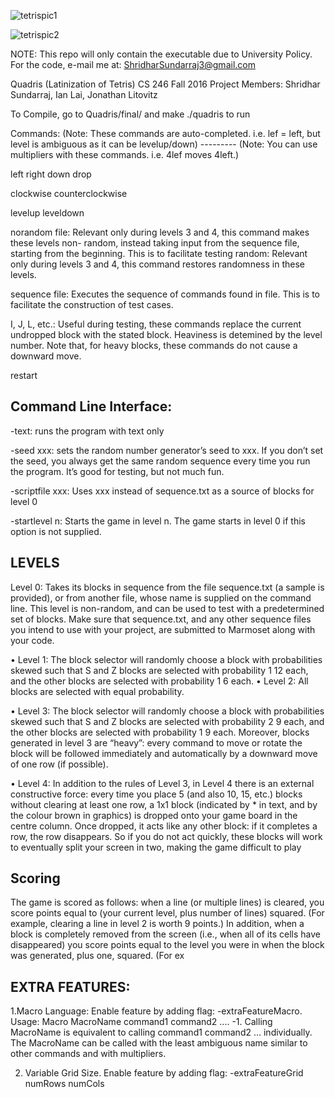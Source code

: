 ![tetrispic1](https://cloud.githubusercontent.com/assets/16379542/21737898/b51e0d62-d44b-11e6-91e9-17f2b4ca196a.jpg)

![tetrispic2](https://cloud.githubusercontent.com/assets/16379542/21737919/0077fb74-d44c-11e6-80f5-419e87d7e05b.jpg)


NOTE: This repo will only contain the executable due to University Policy. 
For the code, e-mail me at: ShridharSundarraj3@gmail.com

Quadris (Latinization of Tetris) 
CS 246 Fall 2016 
Project Members: Shridhar Sundarraj, Ian Lai, Jonathan Litovitz

To Compile, go to Quadris/final/ and make
./quadris to run


Commands: (Note: These commands are auto-completed. i.e. lef = left, but level is ambiguous as it can be levelup/down)
--------- (Note: You can use multipliers with these commands. i.e. 4lef moves 4left.)

left
right
down
drop

clockwise
counterclockwise

levelup
leveldown

norandom file: Relevant only during levels 3 and 4, this command makes these levels non-
random, instead taking input from the sequence file, starting from the beginning. This is
to facilitate testing
random: Relevant only during levels 3 and 4, this command restores randomness in these levels.

sequence file: Executes the sequence of commands found in file. This is to facilitate the
construction of test cases.

I, J, L, etc.: Useful during testing, these commands replace the current undropped block with
the stated block. Heaviness is detemined by the level number. Note that, for heavy blocks,
these commands do not cause a downward move.

restart

Command Line Interface:
-----------------------

-text: runs the program with text only

-seed xxx: sets the random number generator’s seed to xxx. If you don’t set the seed, you
always get the same random sequence every time you run the program. It’s good for testing,
but not much fun.

-scriptfile xxx: Uses xxx instead of sequence.txt as a source of blocks for level 0

-startlevel n: Starts the game in level n. The game starts in level 0 if this option is not
supplied.


LEVELS
------

Level 0: Takes its blocks in sequence
from the file sequence.txt (a sample is provided), or from another file, whose name is
supplied on the command line. This level is non-random, and can be used to test with a
predetermined set of blocks. Make sure that sequence.txt, and any other sequence
files you intend to use with your project, are submitted to Marmoset along with
your code.

• Level 1: The block selector will randomly choose a block with probabilities skewed such that
S and Z blocks are selected with probability 1
12 each, and the other blocks are selected with
probability 1
6
each.
• Level 2: All blocks are selected with equal probability.

• Level 3: The block selector will randomly choose a block with probabilities skewed such that
S and Z blocks are selected with probability 2
9
each, and the other blocks are selected with
probability 1
9
each. Moreover, blocks generated in level 3 are “heavy”: every command to
move or rotate the block will be followed immediately and automatically by a downward move
of one row (if possible).

• Level 4: In addition to the rules of Level 3, in Level 4 there is an external constructive force:
every time you place 5 (and also 10, 15, etc.) blocks without clearing at least one row, a
1x1 block (indicated by * in text, and by the colour brown in graphics) is dropped onto your
game board in the centre column. Once dropped, it acts like any other block: if it completes
a row, the row disappears. So if you do not act quickly, these blocks will work to eventually
split your screen in two, making the game difficult to play

Scoring
-------

The game is scored as follows: when a line (or multiple lines) is cleared, you score points equal to
(your current level, plus number of lines) squared. (For example, clearing a line in level 2 is worth 9
points.) In addition, when a block is completely removed from the screen (i.e., when all of its cells
have disappeared) you score points equal to the level you were in when the block was generated,
plus one, squared. (For ex



EXTRA FEATURES:
---------------
1.Macro Language: Enable feature by adding flag: -extraFeatureMacro.
Usage: Macro MacroName command1 command2 .... -1. Calling MacroName is
equivalent to calling command1 command2 ... individually. The MacroName can
be called with the least ambiguous name similar to other commands and with
multipliers.

2. Variable Grid Size. Enable feature by adding flag: 
-extraFeatureGrid numRows numCols 


